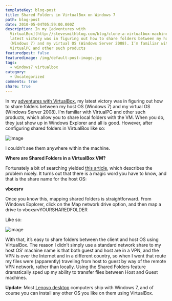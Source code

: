 ```yaml
---
templateKey: blog-post
title: Shared Folders in VirtualBox on Windows 7
path: blog-post
date: 2010-05-04T05:59:00.000Z
description: In my [adventures with
  VirtualBox](http://stevesmithblog.com/blog/clone-a-virtualbox-machine), my
  latest victory was in figuring out how to share folders between my host OS
  (Windows 7) and my virtual OS (Windows Server 2008). I’m familiar with
  VirtualPC and other such products
featuredpost: false
featuredimage: /img/default-post-image.jpg
tags:
  - windows7 virtualbox
category:
  - Uncategorized
comments: true
share: true
---
```

In my [adventures with VirtualBox](http://stevesmithblog.com/blog/clone-a-virtualbox-machine), my latest victory was in figuring out how to share folders between my host OS (Windows 7) and my virtual OS (Windows Server 2008). I’m familiar with VirtualPC and other such products, which allow you to share local folders with the VM. When you do, they just show up in Windows Explorer and all is good. However, after configuring shared folders in VirtualBox like so:

![image](https://stevesmithblog.com/files/media/image/WindowsLiveWriter/SharedFoldersinVirtualBoxonWindows7_A999/image_7.png "image")

I couldn’t see them anywhere within the machine.

**Where are Shared Folders in a VirtualBox VM?**

Fortunately a bit of searching yielded [this article](http://news.softpedia.com/news/How-to-Fix-Windows-7-Sharing-in-VirtualBox-123021.shtml), which describes the problem nicely. It turns out that there is a magic word you have to know, and that is the share name for the host OS:

**vboxsrv**

Once you know this, mapping shared folders is straightforward. From Windows Explorer, click on the Map network drive option, and then map a drive to vboxsrvYOURSHAREDFOLDER

Like so:

![image](https://stevesmithblog.com/files/media/image/WindowsLiveWriter/SharedFoldersinVirtualBoxonWindows7_A999/image_8.png "image")

With that, it’s easy to share folders between the client and host OS using VirtualBox. The reason I didn’t simply use a standard network share to my host OS’ machine name is that both guest and host are in a VPN, and the VPN is over the Internet and in a different country, so when I went that route my files were (apparently) traveling from host to guest by way of the remote VPN network, rather than locally. Using the Shared Folders feature dramatically sped up my ability to transfer files between Host and Guest machines.

**Update**: Most [Lenovo desktop](http://shop.lenovo.com/us/desktops) computers ship with Windows 7, and of course you can install any other OS you like on them using VirtualBox.
